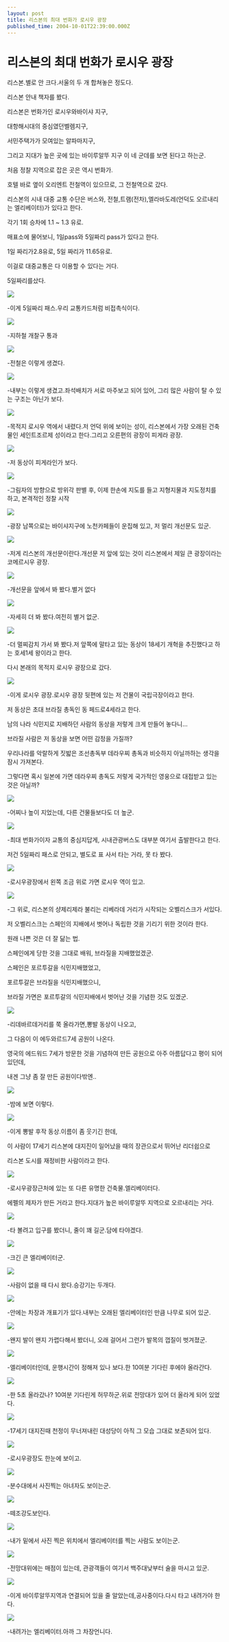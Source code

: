 ```yaml
---
layout: post
title: 리스본의 최대 번화가 로시우 광장
published_time: 2004-10-01T22:39:00.000Z
---
```


# 리스본의 최대 번화가 로시우 광장


리스본.별로 안 크다.서울의 두 개 합쳐놓은 정도다.

리스본 안내 책자를 봤다.

리스본은 번화가인 로시우와바이샤 지구,

대항해시대의 중심였던벨렘지구,

서민주택가가 모여있는 알파마지구,

그리고 지대가 높은 곳에 있는 바이루알뚜 지구 이 네 군데를 보면 된다고 하는군.

처음 정찰 지역으로 잡은 곳은 역시 번화가.

호텔 바로 옆이 오리엔트 전철역이 있으므로, 그 전철역으로 갔다.

리스본의 시내 대중 교통 수단은 버스와, 전철,트램(전차),엘라바도레(언덕도 오르내리는 엘리베이터)가 있다고 한다.

각기 1회 승차에 1.1 ~ 1.3 유로.

매표소에 물어보니, 1일pass와 5일짜리 pass가 있다고 한다.

1일 짜리가2.8유로, 5일 짜리가 11.65유로.

이걸로 대중교통은 다 이용할 수 있다는 거다.

5일짜리를샀다.

![](../pds/200902/04/80/a0109780_49897901cf85d.jpg)

-이게 5일짜리 패스.우리 교통카드처럼 비접촉식이다.

![](../pds/200902/04/80/a0109780_49897901e32f0.jpg)

-지하철 개찰구 통과

![](../pds/200902/04/80/a0109780_498979020e0c1.jpg)

-전철은 이렇게 생겼다.

![](../pds/200902/04/80/a0109780_4989790221a7b.jpg)

-내부는 이렇게 생겼고.좌석배치가 서로 마주보고 되어 있어, 그리 많은 사람이 탈 수 있는 구조는 아닌가 보다.

![](../pds/200902/04/80/a0109780_4989790232cd9.jpg)

-목적지 로시우 역에서 내렸다.저 언덕 위에 보이는 성이, 리스본에서 가장 오래된 건축물인 세인트조르제 성이라고 한다.그리고 오른편의 광장이 피게라 광장.

![](../pds/200902/04/80/a0109780_4989790241b6e.jpg)

-저 동상이 피게라인가 보다.

![](../pds/200902/04/80/a0109780_4989790254a51.jpg)

-그림자의 방향으로 방위각 판별 후, 이제 한손에 지도를 들고 지형지물과 지도정치를 하고, 본격적인 정찰 시작

![](../pds/200902/04/80/a0109780_4989790270050.jpg)

-광장 남쪽으로는 바이샤지구에 노천카페들이 운집해 있고, 저 멀리 개선문도 있군.

![](../pds/200902/04/80/a0109780_49897902864e6.jpg)

-저게 리스본의 개선문이란다.개선문 저 앞에 있는 것이 리스본에서 제일 큰 광장이라는 코메르시우 광장.

![](../pds/200902/04/80/a0109780_498979029855d.jpg)

-개선문을 앞에서 봐 봤다.별거 없다

![](../pds/200902/04/80/a0109780_49897902a6c2a.jpg)

-자세히 더 봐 봤다.여전히 별거 없군.

![](../pds/200902/04/80/a0109780_49897902b6e89.jpg)

-더 멀찌감치 가서 봐 봤다.저 앞쪽에 말타고 있는 동상이 18세기 개혁을 추진했다고 하는 호세1세 왕이라고 한다.

다시 본래의 목적지 로시우 광장으로 갔다.

![](../pds/200902/04/80/a0109780_49897902d9448.jpg)

-이게 로시우 광장.로시우 광장 뒷편에 있는 저 건물이 국립극장이라고 한다.

저 동상은 초대 브라질 총독인 동 페드로4세라고 한다.

남의 나라 식민지로 지배하던 사람의 동상을 저렇게 크게 만들어 놓다니...

브라질 사람은 저 동상을 보면 어떤 감정을 가질까?

우리나라를 악랄하게 짓밟은 조선총독부 데라우찌 총독과 비슷하지 아닐까하는 생각을 잠시 가져본다.

그렇다면 혹시 일본에 가면 데라우찌 총독도 저렇게 국가적인 영웅으로 대접받고 있는 것은 아닐까?

![](../pds/200902/04/80/a0109780_4989790301fa0.jpg)

-어찌나 높이 지었는데, 다른 건물들보다도 더 높군.

![](../pds/200902/04/80/a0109780_4989790315576.jpg)

-최대 번화가이자 교통의 중심지답게, 시내관광버스도 대부분 여기서 출발한다고 한다.

저건 5일짜리 패스로 안되고, 별도로 표 사서 타는 거라, 못 타 봤다.

![](../pds/200902/04/80/a0109780_49897903278f5.jpg)

-로시우광장에서 왼쪽 조금 위로 가면 로시우 역이 있고.

![](../pds/200902/04/80/a0109780_4989790337821.jpg)

-그 위로, 리스본의 샹제리제라 불리는 리베라데 거리가 시작되는 오벨리스크가 서있다.

저 오벨리스크는 스페인의 지배에서 벗어나 독립한 것을 기리기 위한 것이라 한다.

원래 나쁜 것은 더 잘 닮는 법.

스페인에게 당한 것을 그대로 배워, 브라질을 지배했었겠군.

스페인은 포르투갈을 식민지배했었고,

포르투갈은 브라질을 식민지배했으니,

브라질 가면은 포르투갈의 식민지배에서 벗어난 것을 기념한 것도 있겠군.

![](../pds/200902/04/80/a0109780_4989790345f30.jpg)

-리데바르데거리를 쭉 올라가면,뽕발 동상이 나오고,

그 다음이 이 에두와르드7세 공원이 나온다.

영국의 에드워드 7세가 방문한 것을 기념하여 만든 공원으로 아주 아름답다고 평이 되어 있던데,

내겐 그냥 좀 잘 만든 공원이다밖엔..

![](../pds/200902/04/80/a0109780_498979035b08a.jpg)

-밤에 보면 이렇다.

![](../pds/200902/04/80/a0109780_4989790368b5b.jpg)

-이게 뽕발 후작 동상.이름이 좀 웃기긴 한데,

이 사람이 17세기 리스본에 대지진이 일어났을 때의 장관으로서 뛰어난 리더쉽으로

리스본 도시를 재정비한 사람이라고 한다.

![](../pds/200902/04/80/a0109780_498979037c6c7.jpg)

-로시우광장근처에 있는 또 다른 유명한 건축물.엘리베이터다.

에펠의 제자가 만든 거라고 한다.지대가 높은 바이루알뚜 지역으로 오르내리는 거다.

![](../pds/200902/04/80/a0109780_4989790391436.jpg)

-타 볼려고 입구를 봤더니, 줄이 꽤 길군.담에 타야겠다.

![](../pds/200902/04/80/a0109780_49897903b8620.jpg)

-크긴 큰 엘리베이터군.

![](../pds/200902/04/80/a0109780_49897903c7c4a.jpg)

-사람이 없을 때 다시 왔다.승강기는 두개다.

![](../pds/200902/04/80/a0109780_49897903d92c8.jpg)

-안에는 차장과 개표기가 있다.내부는 오래된 엘리베이터인 만큼 나무로 되어 있군.

![](../pds/200902/04/80/a0109780_49897903e799e.jpg)

-왠지 발이 왠지 가렵다해서 봤더니, 오래 걸어서 그런가 발목의 껍질이 벗겨졌군.

![](../pds/200902/04/80/a0109780_4989790407dc3.jpg)

-엘리베이터인데, 운행시간이 정해져 있나 보다.한 10여분 기다린 후에야 올라간다.

![](../pds/200902/04/80/a0109780_498979042a73b.jpg)

-한 5초 올라갔나? 10여분 기다린게 허무하군.위로 전망대가 있어 더 올라게 되어 있었다.

![](../pds/200902/04/80/a0109780_498979043aa39.jpg)

-17세기 대지진때 천정이 무너져내린 대성당이 아직 그 모습 그대로 보존되어 있다.

![](../pds/200902/04/80/a0109780_4989790452902.jpg)

-로시우광장도 한눈에 보이고.

![](../pds/200902/04/80/a0109780_4989790463c3b.jpg)

-분수대에서 사진찍는 아녀자도 보이는군.

![](../pds/200902/04/80/a0109780_498979047a703.jpg)

-떼조강도보인다.

![](../pds/200902/04/80/a0109780_498979048e85a.jpg)

-내가 밑에서 사진 찍은 위치에서 엘리베이터를 찍는 사람도 보이는군.

![](../pds/200902/04/80/a0109780_49897904a6807.jpg)

-전망대위에는 매점이 있는데, 관광객들이 여기서 백주대낮부터 술을 마시고 있군.

![](../pds/200902/04/80/a0109780_49897904bfa44.jpg)

-이게 바이루알뚜지역과 연결되어 있을 줄 알았는데,공사중이다.다시 타고 내려가야 한다.

![](../pds/200902/04/80/a0109780_49897904d7366.jpg)

-내려가는 엘리베이터.아까 그 차장언니다.


